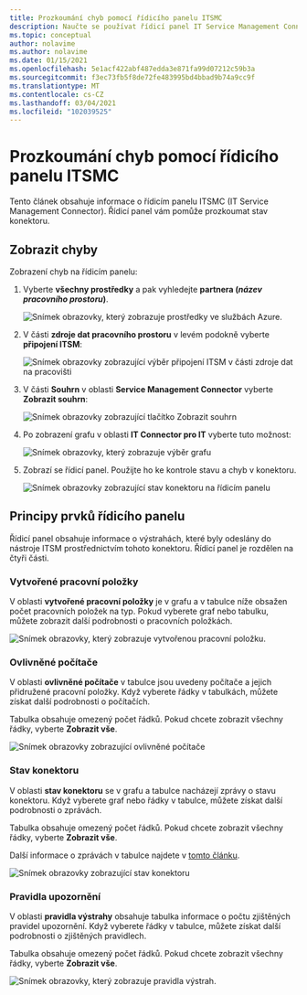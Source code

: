 ```yaml
---
title: Prozkoumání chyb pomocí řídicího panelu ITSMC
description: Naučte se používat řídicí panel IT Service Management Connector k prozkoumání chyb.
ms.topic: conceptual
author: nolavime
ms.author: nolavime
ms.date: 01/15/2021
ms.openlocfilehash: 5e1acf422abf487edda3e871fa99d07212c59b3a
ms.sourcegitcommit: f3ec73fb5f8de72fe483995bd4bbad9b74a9cc9f
ms.translationtype: MT
ms.contentlocale: cs-CZ
ms.lasthandoff: 03/04/2021
ms.locfileid: "102039525"
---
```

# <a name="investigate-errors-by-using-the-itsmc-dashboard"></a>Prozkoumání chyb pomocí řídicího panelu ITSMC

Tento článek obsahuje informace o řídicím panelu ITSMC (IT Service Management Connector). Řídicí panel vám pomůže prozkoumat stav konektoru.

## <a name="view-errors"></a>Zobrazit chyby

Zobrazení chyb na řídicím panelu:

1. Vyberte **všechny prostředky** a pak vyhledejte **partnera (*název pracovního prostoru*)**.

   ![Snímek obrazovky, který zobrazuje prostředky ve službách Azure.](media/itsmc-definition/create-new-connection-from-resource.png)

2. V části **zdroje dat pracovního prostoru** v levém podokně vyberte **připojení ITSM**:

   ![Snímek obrazovky zobrazující výběr připojení ITSM v části zdroje dat na pracovišti](media/itsmc-overview/add-new-itsm-connection.png)

3. V části **Souhrn** v oblasti **Service Management Connector** vyberte **Zobrazit souhrn**:

   ![Snímek obrazovky zobrazující tlačítko Zobrazit souhrn](media/itsmc-resync-servicenow/dashboard-view-summary.png)

4. Po zobrazení grafu v oblasti **IT Connector pro IT** vyberte tuto možnost:

   ![Snímek obrazovky, který zobrazuje výběr grafu](media/itsmc-resync-servicenow/dashboard-graph-click.png)

5. Zobrazí se řídicí panel. Použijte ho ke kontrole stavu a chyb v konektoru.
   
   ![Snímek obrazovky zobrazující stav konektoru na řídicím panelu](media/itsmc-resync-servicenow/connector-dashboard.png)

## <a name="understand-dashboard-elements"></a>Principy prvků řídicího panelu

Řídicí panel obsahuje informace o výstrahách, které byly odeslány do nástroje ITSM prostřednictvím tohoto konektoru. Řídicí panel je rozdělen na čtyři části.

### <a name="created-work-items"></a>Vytvořené pracovní položky 

V oblasti **vytvořené pracovní položky** je v grafu a v tabulce níže obsažen počet pracovních položek na typ. Pokud vyberete graf nebo tabulku, můžete zobrazit další podrobnosti o pracovních položkách.

![Snímek obrazovky, který zobrazuje vytvořenou pracovní položku.](media/itsmc-resync-servicenow/itsm-dashboard-workitems.png)

### <a name="affected-computers"></a>Ovlivněné počítače 

V oblasti **ovlivněné počítače** v tabulce jsou uvedeny počítače a jejich přidružené pracovní položky. Když vyberete řádky v tabulkách, můžete získat další podrobnosti o počítačích.

Tabulka obsahuje omezený počet řádků. Pokud chcete zobrazit všechny řádky, vyberte **Zobrazit vše**.

![Snímek obrazovky zobrazující ovlivněné počítače](media/itsmc-resync-servicenow/itsm-dashboard-impacted-comp.png)

### <a name="connector-status"></a>Stav konektoru 

V oblasti **stav konektoru** se v grafu a tabulce nacházejí zprávy o stavu konektoru. Když vyberete graf nebo řádky v tabulce, můžete získat další podrobnosti o zprávách.

Tabulka obsahuje omezený počet řádků. Pokud chcete zobrazit všechny řádky, vyberte **Zobrazit vše**.

Další informace o zprávách v tabulce najdete v [tomto článku](itsmc-dashboard-errors.md).

![Snímek obrazovky zobrazující stav konektoru](media/itsmc-resync-servicenow/itsm-dashboard-connector-status.png)

### <a name="alert-rules"></a>Pravidla upozornění 

V oblasti **pravidla výstrahy** obsahuje tabulka informace o počtu zjištěných pravidel upozornění. Když vyberete řádky v tabulce, můžete získat další podrobnosti o zjištěných pravidlech.
    
Tabulka obsahuje omezený počet řádků. Pokud chcete zobrazit všechny řádky, vyberte **Zobrazit vše**.

![Snímek obrazovky, který zobrazuje pravidla výstrah.](media/itsmc-resync-servicenow/itsm-dashboard-alert-rules.png)

